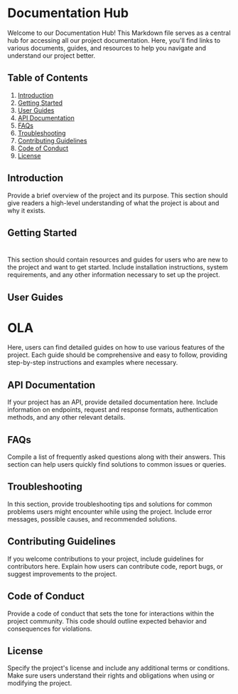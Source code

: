 # Documentation Hub

Welcome to our Documentation Hub! This Markdown file serves as a central hub for accessing all our project documentation. Here, you'll find links to various documents, guides, and resources to help you navigate and understand our project better.

## Table of Contents

1. [Introduction](#introduction)
2. [Getting Started](#getting-started)
3. [User Guides](#user-guides)
4. [API Documentation](#api-documentation)
5. [FAQs](#faqs)
6. [Troubleshooting](#troubleshooting)
7. [Contributing Guidelines](#contributing-guidelines)
8. [Code of Conduct](#code-of-conduct)
9. [License](#license)

## Introduction

Provide a brief overview of the project and its purpose. This section should give readers a high-level understanding of what the project is about and why it exists.

## Getting Started

#

#

This section should contain resources and guides for users who are new to the project and want to get started. Include installation instructions, system requirements, and any other information necessary to set up the project.

## User Guides

# OLA

Here, users can find detailed guides on how to use various features of the project. Each guide should be comprehensive and easy to follow, providing step-by-step instructions and examples where necessary.

## API Documentation

If your project has an API, provide detailed documentation here. Include information on endpoints, request and response formats, authentication methods, and any other relevant details.

## FAQs

Compile a list of frequently asked questions along with their answers. This section can help users quickly find solutions to common issues or queries.

## Troubleshooting

In this section, provide troubleshooting tips and solutions for common problems users might encounter while using the project. Include error messages, possible causes, and recommended solutions.

## Contributing Guidelines

If you welcome contributions to your project, include guidelines for contributors here. Explain how users can contribute code, report bugs, or suggest improvements to the project.

## Code of Conduct

Provide a code of conduct that sets the tone for interactions within the project community. This code should outline expected behavior and consequences for violations.

## License

Specify the project's license and include any additional terms or conditions. Make sure users understand their rights and obligations when using or modifying the project.
